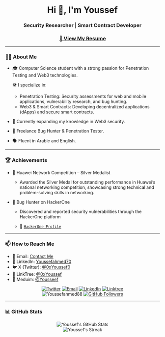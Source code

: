 <h1 align="center">Hi 👋, I'm Youssef</h1>
<h3 align="center">Security Researcher | Smart Contract Developer</h3>

<div align="center">
  <span>
    <h3><a href="https://drive.google.com/file/d/1w4vSbPbc5rQuMwQgbN0wYpzXnMV_V6ho/view?usp=drive_link](https://drive.google.com/file/d/1p71XpX1k9BbjWa5H9oKrgp5aFBHOm_VS/view?usp=sharing" target="_blank">📄 View My Resume</a></h3>
  </span>
</div>

---

### 👨‍💻 About Me

- 🎓 Computer Science student with a strong passion for Penetration Testing and Web3 technologies.

  🛠️ I specialize in:
  
  - Penetration Testing: Security assessments for web and mobile applications, vulnerability research, and bug hunting.
  - Web3 & Smart Contracts: Developing decentralized applications (dApps) and secure smart contracts.

- 🌱 Currently expanding my knowledge in Web3 security.

- 💼 Freelance Bug Hunter & Penetration Tester.

- 🗣 Fluent in Arabic and English.

---
### 🏆 Achievements

  - 🥈 Huawei Network Competition – Silver Medalist
    - Awarded the Silver Medal for outstanding performance in Huawei’s national networking competition, showcasing strong technical and problem-solving skills in networking.
   
  - 🐞 Bug Hunter on HackerOne
    - Discovered and reported security vulnerabilities through the HackerOne platform

    - 🔗 [`HackerOne Profile`](https://hackerone.com/0xyousseff)

---

### 📫 How to Reach Me

- 📧 Email: [Contact Me](mailto:youssefahmedd660@gmail.com)
- 🔗 LinkedIn: [Youssefahmed70](www.linkedin.com/in/youssefahmed70)
- 🐦 X (Twitter): [@0xYoussef0](https://x.com/0xYoussef0)
- 🌳 LinkTree: [@0xYoussef](https://linktr.ee/0xYoussef)
- 📝 Meduim: [@Yousseef](https://medium.com/@Youseef) 
<p align="center">
  <a href="https://twitter.com/0xYoussef0"><img src="https://img.shields.io/badge/Twitter-@0xYoussef0-0e75b6?logo=twitter&style=flat" alt="Twitter" /></a>
  <a href="mailto:youssefahmedd660@gmail.com"><img src="https://img.shields.io/badge/Email-Contact%20Me-0e75b6?logo=gmail&style=flat" alt="Email" /></a>
  <a href="https://www.linkedin.com/in/youssefahmed70"><img src="https://img.shields.io/badge/LinkedIn-Youssef%20Ahmed-0e75b6?logo=linkedin&style=flat" alt="LinkedIn" /></a>
  <a href="https://linktr.ee/0xYoussef"><img src="https://img.shields.io/badge/Linktree-Profile-0e75b6?logo=linktree&style=flat" alt="Linktree" /></a>
  <br />
  <img src="https://komarev.com/ghpvc/?username=Youssefahmed88&label=Profile%20views&color=0e75b6&style=flat" alt="Youssefahmed88" />
  <a href="https://github.com/Youssefahmed88"><img src="https://img.shields.io/github/followers/Youssefahmed88?label=Follow%20on%20GitHub&color=0e75b6&style=flat" alt="GitHub Followers" /></a>
</p>

---

### 📊 GitHub Stats

<p align="center">
  <img src="https://github-readme-stats.vercel.app/api?username=Youssefahmed88&show_icons=true&theme=radical" alt="Youssef's GitHub Stats" />
  <br />
  <img src="https://github-readme-streak-stats.herokuapp.com/?user=Youssefahmed88&theme=radical" alt="Youssef's Streak" />
</p>
